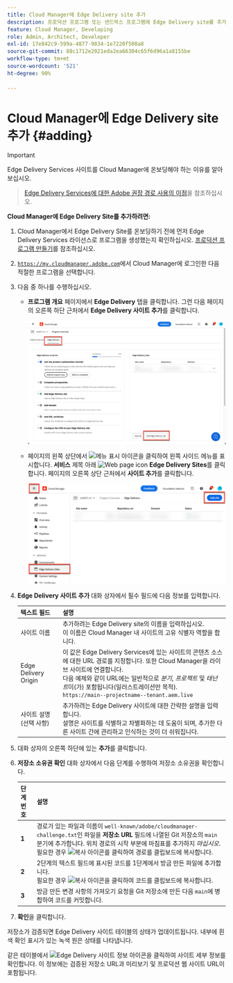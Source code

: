 ```yaml
---
title: Cloud Manager에 Edge Delivery site 추가
description: 프로덕션 프로그램 또는 샌드박스 프로그램에 Edge Delivery site를 추가하는 방법을 알아보십시오.
feature: Cloud Manager, Developing
role: Admin, Architect, Developer
exl-id: 17e842c9-599a-4877-9834-1e7220f508a8
source-git-commit: 88c1712e2021eda2ea66304c65f6d96a1a8155be
workflow-type: tm+mt
source-wordcount: '521'
ht-degree: 90%

---
```


# Cloud Manager에 Edge Delivery site 추가 {#adding}

>[!IMPORTANT]
>
>Edge Delivery Services 사이트를 Cloud Manager에 온보딩해야 하는 이유를 알아보십시오.
>>[Edge Delivery Services에 대한 Adobe 권장 경로 사용의 이점](/help/implementing/cloud-manager/edge-delivery/introduction-to-edge-delivery-services.md#recommended-path-eds)을 참조하십시오.

**Cloud Manager에 Edge Delivery Site를 추가하려면:**

1. Cloud Manager에서 Edge Delivery Site를 온보딩하기 전에 먼저 Edge Delivery Services 라이선스로 프로그램을 생성했는지 확인하십시오.
[프로덕션 프로그램 만들기](/help/implementing/cloud-manager/getting-access-to-aem-in-cloud/creating-production-programs.md)를 참조하십시오.
1. [`https://my.cloudmanager.adobe.com`](https://my.cloudmanager.adobe.com/)에서 Cloud Manager에 로그인한 다음 적절한 프로그램을 선택합니다.
1. 다음 중 하나를 수행하십시오.

   * **프로그램 개요** 페이지에서 **Edge Delivery** 탭을 클릭합니다. 그런 다음 페이지의 오른쪽 하단 근처에서 **Edge Delivery 사이트 추가**&#x200B;를 클릭합니다.

     ![Edge Delivery 탭에서 Edge Delivery 사이트 추가](/help/implementing/cloud-manager/assets/cm-eds-add1.png)

   * 페이지의 왼쪽 상단에서 ![메뉴 표시 아이콘](https://spectrum.adobe.com/static/icons/workflow_18/Smock_ShowMenu_18_N.svg)을 클릭하여 왼쪽 사이드 메뉴를 표시합니다.
**서비스** 제목 아래 ![Web page icon](https://spectrum.adobe.com/static/icons/workflow_18/Smock_WebPages_18_N.svg) **Edge Delivery Sites**를 클릭합니다.
페이지의 오른쪽 상단 근처에서 **사이트 추가**&#x200B;를 클릭합니다.

     ![Edge Delivery Sites 버튼에서 Edge Delivery Sites 추가](/help/implementing/cloud-manager/assets/cm-eds-add2.png)

1. **Edge Delivery 사이트 추가** 대화 상자에서 필수 필드에 다음 정보를 입력합니다.

   | 텍스트 필드 | 설명 |
   | - | --- |
   | 사이트 이름 | 추가하려는 Edge Delivery site의 이름을 입력하십시오.<br>이 이름은 Cloud Manager 내 사이트의 고유 식별자 역할을 합니다. |
   | Edge Delivery Origin | 이 값은 Edge Delivery Services에 있는 사이트의 콘텐츠 소스에 대한 URL 경로를 지정합니다. 또한 Cloud Manager을 라이브 사이트에 연결합니다.<br>다음 예제와 같이 URL에는 일반적으로 *분기*, *프로젝트* 및 *테넌트*&#x200B;이(가) 포함됩니다(일러스트레이션만 목적).<br>`https://main--projectname--tenant.aem.live` |
   | 사이트 설명 (선택 사항) | 추가하려는 Edge Delivery 사이트에 대한 간략한 설명을 입력합니다.<br>설명은 사이트를 식별하고 차별화하는 데 도움이 되며, 추가한 다른 사이트 간에 관리하고 인식하는 것이 더 쉬워집니다. |

1. 대화 상자의 오른쪽 하단에 있는 **추가**&#x200B;를 클릭합니다.

1. **저장소 소유권 확인** 대화 상자에서 다음 단계를 수행하여 저장소 소유권을 확인합니다.

   | 단계 번호 | 설명 |
   | - | - |
   | **1** | 경로가 있는 파일과 이름이 `well-known/adobe/cloudmanager-challenge.txt`인 파일을 **저장소 URL** 필드에 나열된 Git 저장소의 `main` 분기에 추가합니다. 위치 경로의 시작 부분에 마침표를 추가하지 *마십시오*.<br>필요한 경우 ![복사 아이콘](https://spectrum.adobe.com/static/icons/workflow_18/Smock_Copy_18_N.svg)를 클릭하여 경로를 클립보드에 복사합니다. |
   | **2** | 2단계의 텍스트 필드에 표시된 코드를 1단계에서 방금 만든 파일에 추가합니다.<br>필요한 경우 ![복사 아이콘](https://spectrum.adobe.com/static/icons/workflow_18/Smock_Copy_18_N.svg)을 클릭하여 코드를 클립보드에 복사합니다. |
   | **3** | 방금 만든 변경 사항의 가져오기 요청을 Git 저장소에 만든 다음 `main`에 병합하여 코드를 커밋합니다. |

1. **확인**&#x200B;을 클릭합니다.

저장소가 검증되면 Edge Delivery 사이트 테이블의 상태가 업데이트됩니다. 내부에 흰색 확인 표시가 있는 녹색 원은 상태를 나타냅니다.

같은 테이블에서 ![Edge Delivery 사이트 정보 아이콘](https://spectrum.adobe.com/static/icons/workflow_18/Smock_InfoOutline_18_N.svg)을 클릭하여 사이트 세부 정보를 확인합니다. 이 정보에는 검증된 저장소 URL과 미리보기 및 프로덕션 웹 사이트 URL이 포함됩니다.
